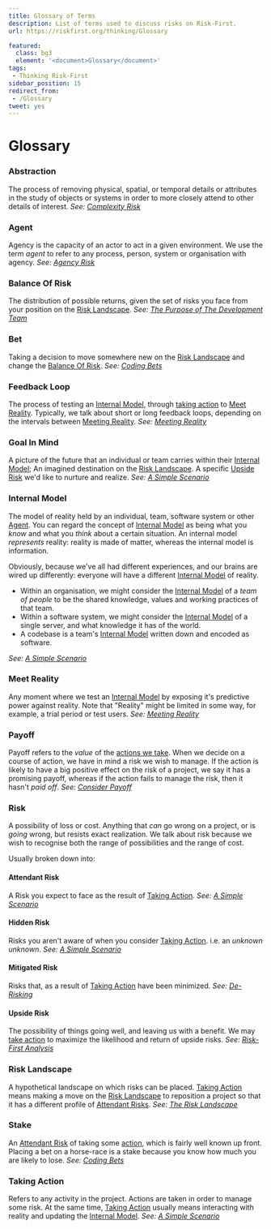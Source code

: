 ```yaml
---
title: Glossary of Terms
description: List of terms used to discuss risks on Risk-First.
url: https://riskfirst.org/thinking/Glossary

featured: 
  class: bg3
  element: '<document>Glossary</document>'
tags:
 - Thinking Risk-First
sidebar_position: 15
redirect_from: 
 - /Glossary
tweet: yes
---
```


# Glossary

### Abstraction

The process of removing physical, spatial, or temporal details or attributes in the study of objects or systems in order to more closely attend to other details of interest.  _See: [Complexity Risk](../risks/Complexity-Risk.md)_

### Agent

Agency is the capacity of an actor to act in a given environment.  We use the term _agent_ to refer to any process, person, system or organisation with agency. _See: [Agency Risk](../risks/Agency-Risk.md)_

### Balance Of Risk

The distribution of possible returns, given the set of risks you face from your position on the [Risk Landscape](#risk-landscape).  _See: [The Purpose of The Development Team](../bets/Purpose-Development-Team.md)_

### Bet

Taking a decision to move somewhere new on the [Risk Landscape](#risk-landscape) and change the [Balance Of Risk](#balance-of-risk).  _See: [Coding Bets](../bets/Coding-Bets.md)_

### Feedback Loop

The process of testing an [Internal Model](#internal-model), through [taking action](#taking-action) to [Meet Reality](#meet-reality).  Typically, we talk about short or long feedback loops, depending on the intervals between [Meeting Reality](#meet-reality).  _See: [Meeting Reality](../thinking/Meeting-Reality.md)_

### Goal In Mind

A picture of the future that an individual or team carries within their [Internal Model](#internal-model);  An imagined destination on the [Risk Landscape](#risk-landscape).  A specific [Upside Risk](#upside-risk) we'd like to nurture and realize. _See: [A Simple Scenario](../thinking/A-Simple-Scenario.md)_

### Internal Model

The model of reality held by an individual, team, software system or other [Agent](#agent).   You can regard the concept of [Internal Model](#internal-model) as being what you _know_ and what you _think_ about a certain situation.  An internal model _represents_ reality:  reality is made of matter, whereas the internal model is information.

Obviously, because we've all had different experiences, and our brains are wired up differently: everyone will have a different [Internal Model](#internal-model) of reality.  

- Within an organisation, we might consider the [Internal Model](#internal-model) of a _team of people_ to be the shared knowledge, values and working practices of that team.
- Within a software system, we might consider the [Internal Model](#internal-model) of a single server, and what knowledge it has of the world.
- A codebase is a team's [Internal Model](#internal-model) written down and encoded as software.

_See: [A Simple Scenario](A-Simple-Scenario.md)_

### Meet Reality

Any moment where we test an [Internal Model](#internal-model) by exposing it's predictive power against reality.  Note that "Reality" might be limited in some way, for example, a trial period or test users.   _See: [Meeting Reality](../thinking/Meeting-Reality.md)_

### Payoff

Payoff refers to the _value_ of the [actions we take](#taking-action).  When we decide on a course of action, we have in mind a risk we wish to manage.  If the action is likely to have a big positive effect on the risk of a project, we say it has a promising payoff, whereas if the action fails to manage the risk, then it hasn't _paid off_.   _See: [Consider Payoff](../thinking/Consider-Payoff.md)_

### Risk

A possibility of loss or cost.  Anything that _can_ go wrong on a project, or is _going_ wrong, but resists exact realization.  We talk about risk because we wish to recognise both the range of possibilities and the range of cost.  

Usually broken down into: 

#### Attendant Risk

A Risk you expect to face as the result of [Taking Action](#taking-action).   _See: [A Simple Scenario](../thinking/A-Simple-Scenario.md)_

#### Hidden Risk

Risks you aren't aware of when you consider [Taking Action](#taking-action).  i.e. an _unknown unknown_.   _See: [A Simple Scenario](../thinking/A-Simple-Scenario.md)_

#### Mitigated Risk

Risks that, as a result of [Taking Action](#taking-action) have been minimized.  _See: [De-Risking](../thinking/De-Risking.md)_

#### Upside Risk

The possibility of things going well, and leaving us with a benefit.  We may [take action](#taking-action) to maximize the likelihood and return of upside risks.  _See: [Risk-First Analysis](../estimating/Risk-First-Analysis.md)_

### Risk Landscape

A hypothetical landscape on which risks can be placed.  [Taking Action](#taking-action) means making a move on the [Risk Landscape](#risk-landscape) to reposition a project so that it has a different profile of [Attendant Risks](#attendant-risk).   _See: [The Risk Landscape](../risks/Risk-Landscape.md)_

### Stake

An [Attendant Risk](#attendant-risk) of taking some [action](#taking-action), which is fairly well known up front.  Placing a bet on a horse-race is a stake because you know how much you are likely to lose.   _See: [Coding Bets](../bets/Coding-Bets.md)_

### Taking Action

Refers to any activity in the project.  Actions are taken in order to manage some risk.  At the same time, [Taking Action](#taking-action) usually means interacting with reality and updating the [Internal Model](#internal-model).  _See: [A Simple Scenario](../thinking/A-Simple-Scenario.md)_
